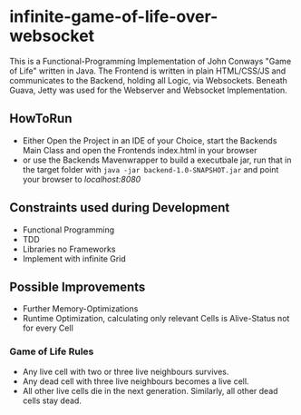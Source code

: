 # infinite-game-of-life-over-websocket

This is a Functional-Programming Implementation of John Conways "Game of Life" written in Java.
The Frontend is written in plain HTML/CSS/JS and communicates to the Backend, holding all Logic, via Websockets.
Beneath Guava, Jetty was used for the Webserver and Websocket Implementation.

## HowToRun
- Either Open the Project in an IDE of your Choice, start the Backends Main Class and open the Frontends index.html in your browser
- or use the Backends Mavenwrapper to build a executbale jar, run that in the target folder with ```java -jar backend-1.0-SNAPSHOT.jar``` and point your browser to _localhost:8080_

## Constraints used during Development
- Functional Programming
- TDD
- Libraries no Frameworks
- Implement with infinite Grid

## Possible Improvements
- Further Memory-Optimizations
- Runtime Optimization, calculating only relevant Cells is Alive-Status not for every Cell

### Game of Life Rules
- Any live cell with two or three live neighbours survives.
- Any dead cell with three live neighbours becomes a live cell.
- All other live cells die in the next generation. Similarly, all other dead cells stay dead.
